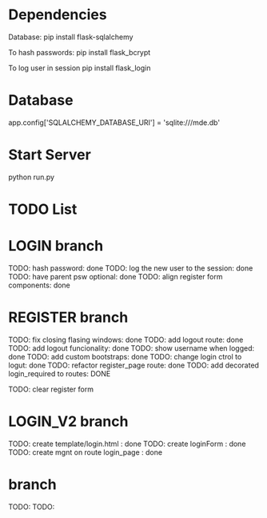 

# Dependencies

Database:
pip install flask-sqlalchemy

To hash passwords:
pip install flask_bcrypt

To log user in session
pip install flask_login

# Database
app.config['SQLALCHEMY_DATABASE_URI'] = 'sqlite:///mde.db'

# Start Server

python run.py

#




# TODO List
# LOGIN branch
TODO: hash password: done
TODO: log the new user to the session: done
TODO: have parent psw optional: done
TODO: align register form components: done
# REGISTER branch
TODO: fix closing flasing windows: done
TODO: add logout route: done
TODO: add logout funcionality: done
TODO: show username when logged: done
TODO: add custom bootstraps: done
TODO: change login ctrol to logut: done
TODO: refactor register_page route: done
TODO: add decorated login_required to routes: DONE

TODO: clear register form

# LOGIN_V2 branch
TODO: create template/login.html : done
TODO: create loginForm : done
TODO: create mgnt on route login_page : done


#  branch

TODO: 
TODO: 